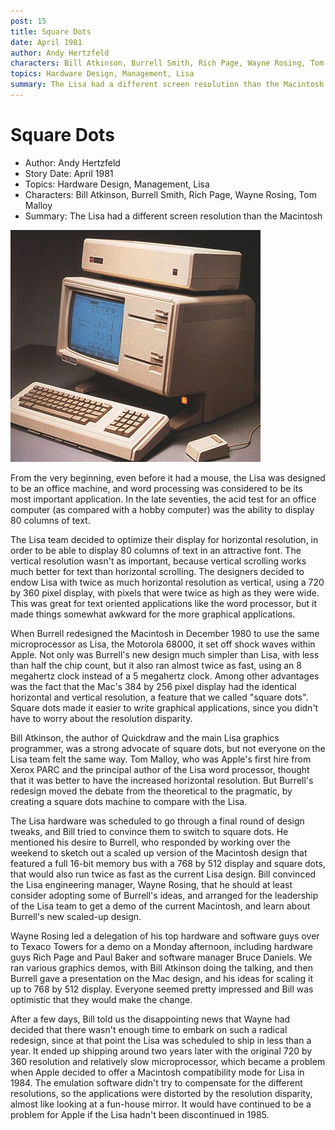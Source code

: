 ```yaml
---
post: 15
title: Square Dots
date: April 1981
author: Andy Hertzfeld
characters: Bill Atkinson, Burrell Smith, Rich Page, Wayne Rosing, Tom Malloy
topics: Hardware Design, Management, Lisa
summary: The Lisa had a different screen resolution than the Macintosh
---
```


# Square Dots
* Author: Andy Hertzfeld
* Story Date: April 1981
* Topics: Hardware Design, Management, Lisa
* Characters: Bill Atkinson, Burrell Smith, Rich Page, Wayne Rosing, Tom Malloy
* Summary: The Lisa had a different screen resolution than the Macintosh

![The Apple Lisa](images/lisa.jpg) 

From the very beginning, even before it had a mouse, the Lisa was designed to be an office machine, and word processing was considered to be its most important application.  In the late seventies, the acid test for an office computer (as compared with a hobby computer) was the ability to display 80 columns of text.

The Lisa team decided to optimize their display for horizontal resolution, in order to be able to display 80 columns of text in an attractive font. The vertical resolution wasn't as important, because vertical scrolling works much better for text than horizontal scrolling.  The designers decided to endow Lisa with twice as much horizontal resolution as vertical, using a 720 by 360 pixel display, with pixels that were twice as high as they were wide. This was great for text oriented applications like the word processor, but it made things somewhat awkward for the more graphical applications.

When Burrell redesigned the Macintosh in December 1980 to use the same microprocessor as Lisa, the Motorola 68000, it set off shock waves within Apple.  Not only was Burrell's new design much simpler than Lisa, with less than half the chip count, but it also ran almost twice as fast, using an 8 megahertz clock instead of a 5 megahertz clock.   Among other advantages was the fact that the Mac's 384 by 256 pixel display had the identical horizontal and vertical resolution, a feature that we called "square dots".  Square dots made it easier to write graphical applications, since you didn't have to worry about the resolution disparity.

Bill Atkinson, the author of Quickdraw and the main Lisa graphics programmer, was a strong advocate of square dots, but not everyone on the Lisa team felt the same way.  Tom Malloy, who was Apple's first hire from Xerox PARC and the principal author of the Lisa word processor, thought that it was better to have the increased horizontal resolution.  But Burrell's redesign moved the debate from the theoretical to the pragmatic, by creating a square dots machine to compare with the Lisa.

The Lisa hardware was scheduled to go through a final round of design tweaks, and Bill tried to convince them to switch to square dots.  He mentioned his desire to Burrell, who responded by working over the weekend to sketch out a scaled up version of the Macintosh design that featured a full 16-bit memory bus with a 768 by 512 display and square dots, that would also run twice as fast as the current Lisa design.  Bill convinced the Lisa engineering manager, Wayne Rosing, that he should at least consider adopting some of Burrell's ideas, and arranged for the leadership of the Lisa team to get a demo of the current Macintosh, and learn about Burrell's new scaled-up design.

Wayne Rosing led a delegation of his top hardware and software guys over to Texaco Towers for a demo on a Monday afternoon, including hardware guys Rich Page and Paul Baker and software manager Bruce Daniels.  We ran various graphics demos, with Bill Atkinson doing the talking, and then Burrell gave a presentation on the Mac design, and his ideas for scaling it up to 768 by 512 display. Everyone seemed pretty impressed and Bill was optimistic that they would make the change.

After a few days, Bill told us the disappointing news that Wayne had decided that there wasn't enough time to embark on such a radical redesign, since at that point the Lisa was scheduled to ship in less than a year.  It ended up shipping around two years later with the original 720 by 360 resolution and relatively slow microprocessor, which became a problem when Apple decided to offer a Macintosh compatibility mode for Lisa in 1984. The emulation software didn't try to compensate for the different resolutions, so the applications were distorted by the resolution disparity, almost like looking at a fun-house mirror.   It would have continued to be a problem for Apple if the Lisa hadn't been discontinued in 1985.